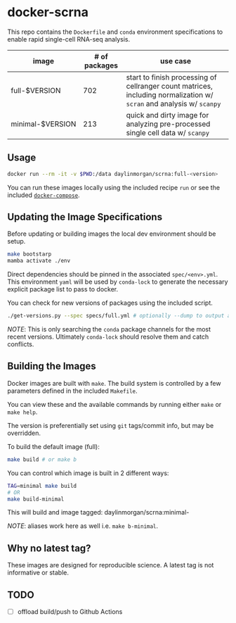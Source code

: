 # docker-scrna

This repo contains the `Dockerfile` and `conda` environment specifications to enable rapid single-cell RNA-seq analysis.

| image | # of packages | use case |
|---|---|---|
|full-$VERSION | 702 | start to finish processing of cellranger count matrices, including normalization w/ `scran` and analysis w/ `scanpy` |
|minimal-$VERSION | 213 | quick and dirty image for analyzing pre-processed single cell data w/ `scanpy`

## Usage

```bash
docker run --rm -it -v $PWD:/data daylinmorgan/scrna:full-<version>
```

You can run these images locally using the included recipe `run` or see the included [`docker-compose`](./docker-compose.yml).

## Updating the Image Specifications

Before updating or building images the local dev environment should be setup.

```bash
make bootstarp
mamba activate ./env
```

Direct dependencies should be pinned in the associated `spec/<env>.yml`.
This environment `yaml` will be used by `conda-lock`
to generate the necessary explicit package list to pass to docker.

You can check for new versions of packages using the included script.

```bash
./get-versions.py --spec specs/full.yml # optionally --dump to output a new yaml with max versions
```

*NOTE*: This is only searching the `conda` package channels for the most recent versions. Ultimately
`conda-lock` should resolve them and catch conflicts.

## Building the Images

Docker images are built with `make`.
The build system is controlled by a few parameters defined in the included `Makefile`.

You can view these and the available commands by running either `make` or `make help`.

The version is preferentially set using `git` tags/commit info, but may be overridden.

To build the default image (full):

```bash
make build # or make b
```

You can control which image is built in 2 different ways:
```bash
TAG=minimal make build
# OR
make build-minimal
```
This will build and image tagged: daylinmorgan/scrna:minimal-<version>

*NOTE*: aliases work here as well i.e. `make b-minimal`.

## Why no latest tag?

These images are designed for reproducible science. A latest tag is not informative or stable.

## TODO

- [ ] offload build/push to Github Actions
